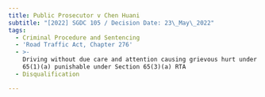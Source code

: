 ```yaml
---
title: Public Prosecutor v Chen Huani
subtitle: "[2022] SGDC 105 / Decision Date: 23\_May\_2022"
tags:
  - Criminal Procedure and Sentencing
  - 'Road Traffic Act, Chapter 276'
  - >-
    Driving without due care and attention causing grievous hurt under Section
    65(1)(a) punishable under Section 65(3)(a) RTA
  - Disqualification

---
```


